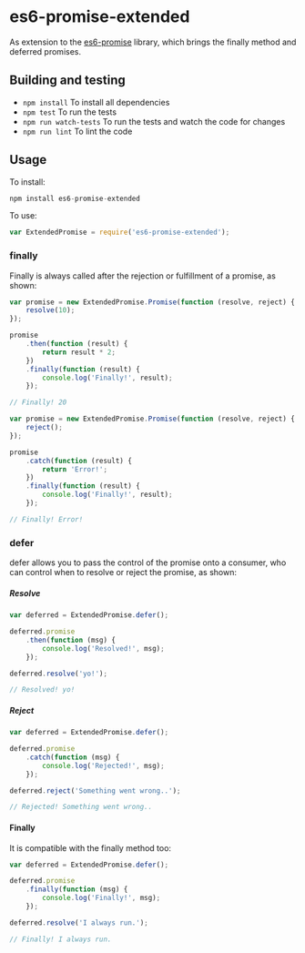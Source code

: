 # es6-promise-extended
As extension to the [es6-promise](https://www.npmjs.com/package/es6-promise) library, which brings the finally method and deferred promises.

## Building and testing
* `npm install` To install all dependencies
* `npm test` To run the tests
* `npm run watch-tests` To run the tests and watch the code for changes
* `npm run lint` To lint the code

## Usage
To install:
```javascript
npm install es6-promise-extended
```

To use:
```javascript
var ExtendedPromise = require('es6-promise-extended');
```

### finally
Finally is always called after the rejection or fulfillment of a promise, as shown:

```javascript
var promise = new ExtendedPromise.Promise(function (resolve, reject) {
	resolve(10);
});

promise
	.then(function (result) {
		return result * 2;
	})
	.finally(function (result) {
		console.log('Finally!', result);
	});

// Finally! 20
```

```javascript
var promise = new ExtendedPromise.Promise(function (resolve, reject) {
	reject();
});

promise
	.catch(function (result) {
		return 'Error!';
	})
	.finally(function (result) {
		console.log('Finally!', result);
	});

// Finally! Error!
```

### defer
defer allows you to pass the control of the promise onto a consumer, who can control when to resolve or reject the promise, as shown:

##### Resolve
```javascript
var deferred = ExtendedPromise.defer();

deferred.promise
	.then(function (msg) {
		console.log('Resolved!', msg);
	});

deferred.resolve('yo!');

// Resolved! yo!

```

##### Reject
```javascript
var deferred = ExtendedPromise.defer();

deferred.promise
	.catch(function (msg) {
		console.log('Rejected!', msg);
	});

deferred.reject('Something went wrong..');

// Rejected! Something went wrong..

```

#### Finally
It is compatible with the finally method too:
```javascript
var deferred = ExtendedPromise.defer();

deferred.promise
	.finally(function (msg) {
		console.log('Finally!', msg);
	});

deferred.resolve('I always run.');

// Finally! I always run.
```
